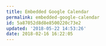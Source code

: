 ```yaml
---
title: Embedded Google Calendar
permalink: embedded-google-calendar
id: 5a87052d8d8e8500220c73e2
updated: '2018-05-22 14:53:26'
date: 2018-02-16 16:22:05
---
```

